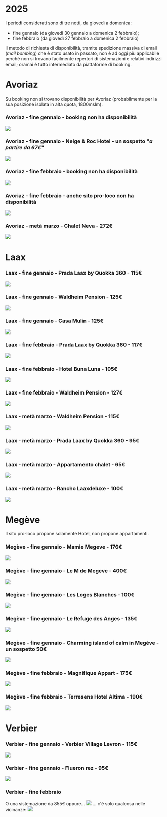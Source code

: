 # 2025

I periodi considerati sono di tre notti, da giovedì a domenica:

* fine gennaio (da giovedì 30 gennaio a domenica 2 febbraio); 
* fine febbraio (da giovedì 27 febbraio a domenica 2 febbraio)

Il metodo di richiesta di disponibilità, tramite spedizione massiva di email (_mail bombing_) che è stato usato in passato, non è ad oggi più applicabile perché non si trovano facilmente repertori di sistemazioni e relativi indirizzi email; oramai è tutto intermediato da piattaforme di booking.

# Avoriaz
Su booking non si trovano disponibilità per Avoriaz (probabilmente per la sua posizione isolata in alta quota, 1800mslm).

### Avoriaz - fine gennaio - booking non ha disponibilità
![](avoriaz/fine_gennaio/Screenshot_20241128_194514.png)

### Avoriaz - fine gennaio - Neige & Roc Hotel - un sospetto "_a partire da 67€_"
![](avoriaz/fine_gennaio/Screenshot_20241128_195536.png)

### Avoriaz - fine febbraio - booking non ha disponibilità
![](avoriaz/fine_febbraio/Screenshot_20241128_194357.png)

### Avoriaz - fine febbraio - anche sito pro-loco non ha disponibilità
![](avoriaz/fine_febbraio/Screenshot_20241128_195648.png)

### Avoriaz - metà marzo - Chalet Neva - 272€
![](avoriaz/meta_marzo/Screenshot_20241203_075611.png)

# Laax

### Laax - fine gennaio - Prada Laax by Quokka 360 - 115€
<!-- ![](laax/fine_gennaio/Screenshot_20241128_210937.png)-->
![](laax/fine_gennaio/Screenshot_20241128_211012.png)

### Laax - fine gennaio - Waldheim Pension - 125€
<!-- ![](laax/fine_gennaio/Screenshot_20241128_212022.png) -->
![](laax/fine_gennaio/Screenshot_20241128_212042.png)

### Laax - fine gennaio - Casa Mulin - 125€
<!-- ![](laax/fine_gennaio/Screenshot_20241128_212237.png) -->
![](laax/fine_gennaio/Screenshot_20241128_212255.png)

### Laax - fine febbraio - Prada Laax by Quokka 360 - 117€
<!-- ![](laax/fine_febbraio/Screenshot_20241128_211147.png) -->
![](laax/fine_febbraio/Screenshot_20241128_211216.png)

### Laax - fine febbraio - Hotel Buna Luna - 105€
<!-- ![](laax/fine_febbraio/Screenshot_20241128_211510.png) -->
![](laax/fine_febbraio/Screenshot_20241128_211532.png)

### Laax - fine febbraio - Waldheim Pension - 127€
<!-- ![](laax/fine_febbraio/Screenshot_20241128_211843.png) -->
![](laax/fine_febbraio/Screenshot_20241128_211912.png)

### Laax - metà marzo - Waldheim Pension - 115€
![](laax/meta_marzo/Screenshot_20241203_075833.png)

### Laax - metà marzo - Prada Laax by Quokka 360 - 95€
![](laax/meta_marzo/Screenshot_20241203_075936.png)

### Laax - metà marzo - Appartamento chalet - 65€
![](laax/meta_marzo/Screenshot_20241203_080025.png)

### Laax - metà marzo - Rancho Laaxdeluxe - 100€
![](laax/meta_marzo/Screenshot_20241203_080115.png)

# Megève
Il sito pro-loco propone solamente Hotel, non propone appartamenti.
### Megève - fine gennaio - Mamie Megeve - 176€
![](megeve/fine_gennaio/Screenshot_20241128_175313.png)
### Megève - fine gennaio - Le M de Megeve - 400€
![](megeve/fine_gennaio/Screenshot_20241128_175457.png)
### Megève - fine gennaio - Les Loges Blanches - 100€
![](megeve/fine_gennaio/Screenshot_20241128_175624.png)

### Megève - fine gennaio - Le Refuge des Anges - 135€
<!-- ![](megeve/fine_gennaio/Screenshot_20241128_182002.png) -->
![](megeve/fine_gennaio/Screenshot_20241128_182059.png)

### Megève - fine gennaio - Charming island of calm in Megève - un sospetto 50€
<!-- ![](megeve/fine_gennaio/Screenshot_20241128_182128.png) -->
![](megeve/fine_gennaio/Screenshot_20241128_182151.png)

### Megève - fine febbraio - Magnifique Appart - 175€
<!-- ![](megeve/fine_febbraio/Screenshot_20241128_184412.png) -->
![](megeve/fine_febbraio/Screenshot_20241128_184430.png)

### Megève - fine febbraio - Terresens Hotel Altima - 190€
<!-- ![](megeve/fine_febbraio/Screenshot_20241128_184509.png) -->
![](megeve/fine_febbraio/Screenshot_20241128_184542.png)

# Verbier

### Verbier - fine gennaio - Verbier Village Levron - 115€
<!-- ![](verbier/fine_gennaio/Screenshot_20241128_182744.png) -->
![](verbier/fine_gennaio/Screenshot_20241128_182755.png)

### Verbier - fine gennaio - Flueron rez - 95€
<!-- ![](verbier/fine_gennaio/Screenshot_20241128_182928.png)-->
![](verbier/fine_gennaio/Screenshot_20241128_183055.png)

### Verbier - fine febbraio
O una sistemazione da 855€ oppure...
![](verbier/fine_febbraio/Screenshot_20241128_185720.png)
... c'è solo qualcosa nelle vicinanze:
![](verbier/fine_febbraio/Screenshot_20241128_185811.png)